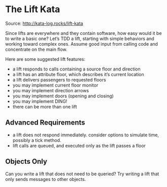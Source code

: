 # The Lift Kata

Source: http://kata-log.rocks/lift-kata

Since lifts are everywhere and they contain software, how easy would it be to write a basic one? Let’s TDD a lift, starting with simple behaviors and working toward complex ones. Assume good input from calling code and concentrate on the main flow.

Here are some suggested lift features:

- a lift responds to calls containing a source floor and direction
- a lift has an attribute floor, which describes it’s current location
- a lift delivers passengers to requested floors
- you may implement current floor monitor
- you may implement direction arrows
- you may implement doors (opening and closing)
- you may implement DING!
- there can be more than one lift

## Advanced Requirements

- a lift does not respond immediately. consider options to simulate time, possibly a tick method.
- lift calls are queued, and executed only as the lift passes a floor

## Objects Only

Can you write a lift that does not need to be queried? Try writing a lift that only sends messages to other objects.
